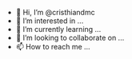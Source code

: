 - 👋 Hi, I’m @cristhiandmc
- 👀 I’m interested in ...
- 🌱 I’m currently learning ...
- 💞️ I’m looking to collaborate on ...
- 📫 How to reach me ...

<!---
cristhiandmc/cristhiandmc is a ✨ special ✨ repository because its `README.md` (this file) appears on your GitHub profile.
You can click the Preview link to take a look at your changes.
--->
